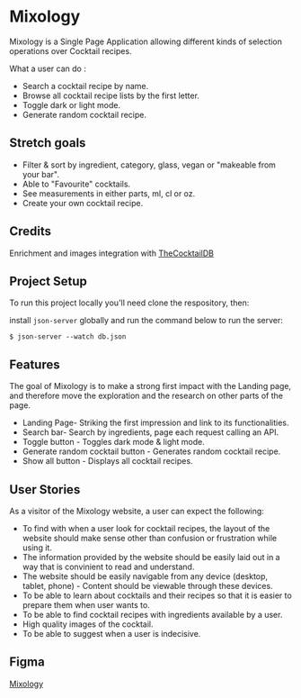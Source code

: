 # Mixology

Mixology is a Single Page Application allowing different kinds of selection operations over Cocktail recipes. 

What a user can do :
* Search a cocktail recipe by name.
* Browse all cocktail recipe lists by the first letter.
* Toggle dark or light mode.
* Generate random cocktail recipe.
## Stretch goals
* Filter & sort by ingredient, category, glass, vegan or "makeable from your bar".
* Able to "Favourite" cocktails.
* See measurements in either parts, ml, cl or oz.
* Create your own cocktail recipe.

## Credits

Enrichment and images integration with [TheCocktailDB](https://www.thecocktaildb.com/) 
## Project Setup

To run this project locally you'll need clone the respository, then:

install `json-server` globally and run the command below to run the server:

`$ json-server --watch db.json`

## Features

The goal of Mixology is to make a strong first impact with the Landing page, and therefore move the exploration and the research on other parts of the page.

* Landing Page- Striking the first impression and link to its functionalities.
* Search bar- Search by ingredients, page each request calling an API.
* Toggle button - Toggles dark mode & light mode.
* Generate random cocktail button - Generates random cocktail recipe.
* Show all button - Displays all cocktail recipes.

## User Stories

As a visitor of the Mixology website, a user can expect the following:

* To find with when a user look for cocktail recipes, the layout of the website should make sense other than confusion or frustration while using it.
* The information provided by the website should be easily laid out in a way that is convinient to read and understand.
* The website should be easily navigable from any device (desktop, tablet, phone) - Content should be viewable through these devices.
* To be able to learn about cocktails and their recipes so that it is easier to prepare them when user wants to.
* To be able to find cocktail recipes with ingredients available by a user.
* High quality images of the cocktail.
* To be able to suggest when a user is indecisive.

## Figma 

[Mixology](https://www.figma.com/file/n998uI76s77s8PYLzLaooj/Mixology?node-id=0%3A1)

